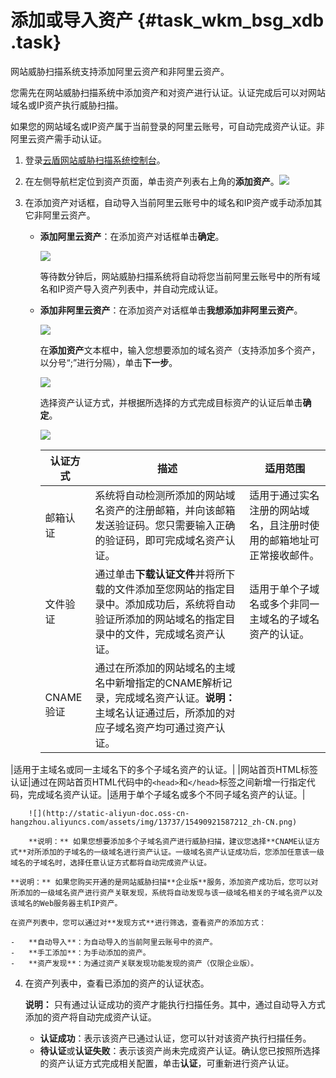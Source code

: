 # 添加或导入资产 {#task_wkm_bsg_xdb .task}

网站威胁扫描系统支持添加阿里云资产和非阿里云资产。

您需先在网站威胁扫描系统中添加资产和对资产进行认证。认证完成后可以对网站域名或IP资产执行威胁扫描。

如果您的网站域名或IP资产属于当前登录的阿里云账号，可自动完成资产认证。非阿里云资产需手动认证。

1.  登录[云盾网站威胁扫描系统控制台](https://yundun.console.aliyun.com/?p=avds)。 
2.  在左侧导航栏定位到资产页面，单击资产列表右上角的**添加资产**。![](http://static-aliyun-doc.oss-cn-hangzhou.aliyuncs.com/assets/img/13737/154909215812642_zh-CN.png)

 
3.  在添加资产对话框，自动导入当前阿里云账号中的域名和IP资产或手动添加其它非阿里云资产。 

    -   **添加阿里云资产**：在添加资产对话框单击**确定**。

        ![](http://static-aliyun-doc.oss-cn-hangzhou.aliyuncs.com/assets/img/13737/154909215812644_zh-CN.png)

        等待数分钟后，网站威胁扫描系统将自动将您当前阿里云账号中的所有域名和IP资产导入资产列表中，并自动完成认证。

    -   **添加非阿里云资产**：在添加资产对话框单击**我想添加非阿里云资产**。

        ![](http://static-aliyun-doc.oss-cn-hangzhou.aliyuncs.com/assets/img/13737/154909215812645_zh-CN.png)

        在**添加资产**文本框中，输入您想要添加的域名资产（支持添加多个资产，以分号“;”进行分隔），单击**下一步**。

        ![](http://static-aliyun-doc.oss-cn-hangzhou.aliyuncs.com/assets/img/13737/154909215812647_zh-CN.png)

        选择资产认证方式，并根据所选择的方式完成目标资产的认证后单击**确定**。

        ![](http://static-aliyun-doc.oss-cn-hangzhou.aliyuncs.com/assets/img/13737/154909215812648_zh-CN.png)

        |认证方式|描述|适用范围|
        |----|--|----|
        |邮箱认证|系统将自动检测所添加的网站域名资产的注册邮箱，并向该邮箱发送验证码。您只需要输入正确的验证码，即可完成域名资产认证。|适用于通过实名注册的网站域名，且注册时使用的邮箱地址可正常接收邮件。|
        |文件验证|通过单击**下载认证文件**并将所下载的文件添加至您网站的指定目录中。添加成功后，系统将自动验证所添加的网站域名的指定目录中的文件，完成域名资产认证。|适用于单个子域名或多个非同一主域名的子域名资产的认证。|
        |CNAME验证|通过在所添加的网站域名的主域名中新增指定的CNAME解析记录，完成域名资产认证。**说明：** 主域名认证通过后，所添加的对应子域名资产均可通过资产认证。

|适用于主域名或同一主域名下的多个子域名资产的认证。|
        |网站首页HTML标签认证|通过在网站首页HTML代码中的`<head>`和`</head>`标签之间新增一行指定代码，完成域名资产认证。|适用于单个子域名或多个不同子域名资产的认证。|

        ![](http://static-aliyun-doc.oss-cn-hangzhou.aliyuncs.com/assets/img/13737/15490921587212_zh-CN.png)

        **说明：** 如果您想要添加多个子域名资产进行威胁扫描，建议您选择**CNAME认证方式**对所添加的子域名的一级域名进行资产认证。一级域名资产认证成功后，您添加任意该一级域名的子域名时，选择任意认证方式都将自动完成资产认证。

    **说明：** 如果您购买开通的是网站威胁扫描**企业版**服务，添加资产成功后，您可以对所添加的一级域名资产进行资产关联发现，系统将自动发现与该一级域名相关的子域名资产以及该域名的Web服务器主机IP资产。

    在资产列表中，您可以通过对**发现方式**进行筛选，查看资产的添加方式：

    -   **自动导入**：为自动导入的当前阿里云账号中的资产。
    -   **手工添加**：为手动添加的资产。
    -   **资产发现**：为通过资产关联发现功能发现的资产（仅限企业版）。
4.  在资产列表中，查看已添加的资产的认证状态。 

    **说明：** 只有通过认证成功的资产才能执行扫描任务。其中，通过自动导入方式添加的资产将自动完成资产认证。

    -   **认证成功**：表示该资产已通过认证，您可以针对该资产执行扫描任务。
    -   **待认证**或**认证失败**：表示该资产尚未完成资产认证。确认您已按照所选择的资产认证方式完成相关配置，单击**认证**，可重新进行资产认证。

